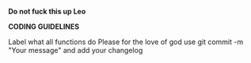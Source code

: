 **Do not fuck this up Leo**

**CODING GUIDELINES**

Label what all functions do
Please for the love of god use git commit -m "Your message" and add your changelog
